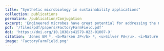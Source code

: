 ```yaml
---
title: "Synthetic microbiology in sustainability applications"
collection: publications
permalink: /publication/Conjugation
excerpt: 'Engineered microbes have great potential for addressing the many sustainability challenges that we face today. In this review, Ethan Jones and I develop an organizing framework for the various classes of applications of synthetic biology for sustainability. We use the property of environmental interfacing, the extent to which the engineered microbe is exposed to the natural environment in its deployment context, to categorize applications areas into three domains: Factory, Farm, and Field. This framework reveals common principles and challenges shared by application areas that are typically viewed as disparate, revealing important research directions that cross disciplinary boundaries.'
pdf: '/files/pdf/papers/FactoryFarmField.pdf'
doi: 'https://doi.org/10.1038/s41579-023-01007-9'
citation: 'Jones EM *, <b>Marken JP</b> *, <u>Silver PA</u>. <i>Nature Reviews Microbiology</i>, 2024 Jan 22.'
image: 'FactoryFarmField.png'
---
```



